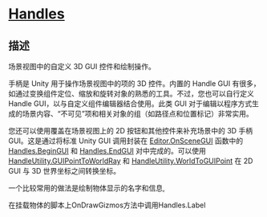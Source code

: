 # [Handles](https://docs.unity3d.com/cn/2019.4/ScriptReference/Handles.html)

## 描述

场景视图中的自定义 3D GUI 控件和绘制操作。

手柄是 Unity 用于操作场景视图中的项的 3D 控件。内置的 Handle GUI 有很多，如通过变换组件定位、缩放和旋转对象的熟悉的工具。不过，您也可以自行定义 Handle GUI，以与自定义组件编辑器结合使用。此类 GUI 对于编辑以程序方式生成的场景内容、“不可见”项和相关对象的组（如路径点和位置标记）非常实用。

您还可以使用覆盖在场景视图上的 2D 按钮和其他控件来补充场景中的 3D 手柄 GUI。这是通过将标准 Unity GUI 调用封装在 [Editor.OnSceneGUI](https://docs.unity3d.com/cn/2019.4/ScriptReference/Editor.OnSceneGUI.html) 函数中的 [Handles.BeginGUI](https://docs.unity3d.com/cn/2019.4/ScriptReference/Handles.BeginGUI.html) 和 [Handles.EndGUI](https://docs.unity3d.com/cn/2019.4/ScriptReference/Handles.EndGUI.html) 对中完成的。可以使用 [HandleUtility.GUIPointToWorldRay](https://docs.unity3d.com/cn/2019.4/ScriptReference/HandleUtility.GUIPointToWorldRay.html) 和 [HandleUtility.WorldToGUIPoint](https://docs.unity3d.com/cn/2019.4/ScriptReference/HandleUtility.WorldToGUIPoint.html) 在 2D GUI 与 3D 世界坐标之间转换坐标。

一个比较常用的做法是绘制物体显示的名字和信息,

在挂载物体的脚本上OnDrawGizmos方法中调用Handles.Label

